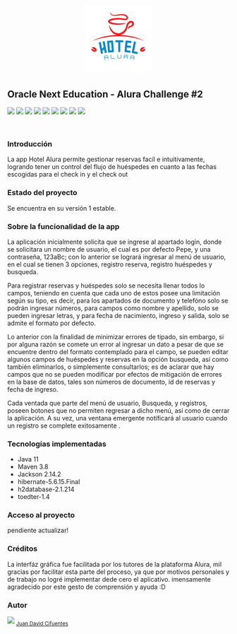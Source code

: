 <h1 align = "center">

![Logo conversor alura](Hotel_Alura/src/main/resources/imagenes/aH-150px.png)

</h1>
<h2>Oracle Next Education - Alura Challenge #2</h2>

<p>
<img src="https://img.shields.io/badge/jackson-2.14.2-blue">
<img src="https://img.shields.io/badge/java-11-blue">
<img src="https://img.shields.io/badge/maven-3.8-blue">
<img src="https://img.shields.io/badge/hibernate-5.6.15.Final-blue">
<img src="https://img.shields.io/badge/h2database-2.1.214-blue"> 
<img src="https://img.shields.io/badge/toedter-1.4-blue"> 
<img src="https://img.shields.io/badge/version-1.0-brightgreen">
<img src="https://img.shields.io/badge/license-free-brightgreen">
<img src="https://img.shields.io/badge/status-stable-green">
</p>

<br>

<h3>Introducción</h3>
<p>La app Hotel Alura permite gestionar reservas facíl e intuitivamente, logrando tener un control del flujo de huéspedes en cuanto a las fechas escogidas para el check in y el check out</p>

<h3>Estado del proyecto</h3>
<p>Se encuentra en su versión 1 estable.</p>

<h3>Sobre la funcionalidad de la app</h3>
<p>
  La aplicación inicialmente solicita que se ingrese al apartado login, donde se solicitara un nombre de usuario, el cual es por defecto Pepe, y una contraseña, 123aBc; con lo anterior se logrará ingresar al menú de usuario, en el cual se tienen 3 opciones, registro reserva, registro huéspedes y busqueda. 
</p>
<p>
  Para registrar reservas y huéspedes solo se necesita llenar todos lo campos, teniendo en cuenta que cada uno de estos posee una limitación según su tipo, es decir, para los apartados de documento y telefóno solo se podrán ingresar números, para campos como nombre y apellido, solo se pueden ingresar letras, y para fecha de nacimiento, ingreso y salida, solo se admite el formato por defecto.
</p>
<p>
  Lo anterior con la finalidad de minimizar errores de tipado, sin embargo, si por alguna razón se comete un error al ingresar un dato a pesar de que se encuentre dentro del formato contemplado para el campo, se pueden editar algunos campos de huéspedes y reservas en la opción busqueda, así como también eliminarlos, 
  o simplemente consultarlos; es de aclarar que hay campos que no se pueden modificar por efectos de mitigación de errores en la base de datos, tales son números de documento, id de reservas y fecha de ingreso.
</p>

<p>
  Cada ventada que parte del menú de usuario, Busqueda, y registros, poseen botones que no permiten regresar a dicho menú, así como de cerrar la aplicación. A su vez, una ventana emergente notificará al usuario cuando un registro se complete exitosamente .
</p>


<h3>Tecnologías implementadas</h3>
<ul>
  <li>Java 11</li>
  <li>Maven 3.8</li>
  <li>Jackson 2.14.2</li>
  <li>hibernate-5.6.15.Final</li>
  <li>h2database-2.1.214</li>
  <li>toedter-1.4</li>
</ul>

<h3>Acceso al proyecto</h3>
<p> pendiente actualizar!  </p>


<h3>Créditos</h3>
<p>La interfáz gráfica fue facilitada por los tutores de la plataforma Alura, mil gracias por facilitar esta parte del proceso, ya que por motivos personales y de trabajo no logré implementar dede cero el aplicativo. imensamente agradecido por este gesto de comprensión y ayuda :D </p>

<h3>Autor</h3>
<img src="https://avatars.githubusercontent.com/u/53058604?v=4" width=115>
<sub><a href ="https://github.com/JD-Cifuentes">Juan David Cifuentes</a></sub>
